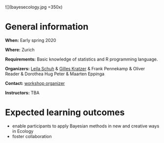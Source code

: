 
![](bayesecology.jpg =350x)

# General information

**When:** Early spring 2020

**Where:** Zurich

**Requirements:** Basic knowledge of statistics and R programming language. 

**Organizers:** [Leila Schuh](https://www.math.uzh.ch/index.php?id=people&L=0&id=people&semId=37&key1=14654) & [Gilles Kratzer](https://gilleskratzer.netlify.com/) & Frank Pennekamp & Oliver Reader & Dorothea Hug Peter & Maarten Eppinga

**Contact:** [workshop organizer](mailto:leila.schuh@math.uzh.ch)

**Instructors:** TBA

# Expected learning outcomes
- enable participants to apply Bayesian methods in new and creative ways in Ecology
- foster collaboration
